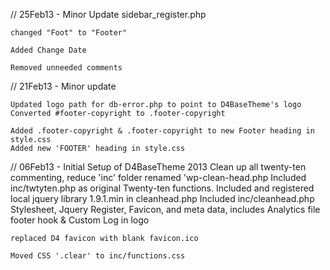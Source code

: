 // 25Feb13 - Minor Update
  sidebar_register.php

  	changed "Foot" to "Footer"

	Added Change Date

	Removed unneeded comments



// 21Feb13 - Minor update

	Updated logo path for db-error.php to point to D4BaseTheme's logo
	Converted #footer-copyright to .footer-copyright

	Added .footer-copyright & .footer-copyright to new Footer heading in style.css
	Added new 'FOOTER' heading in style.css



// 06Feb13 - Initial Setup of D4BaseTheme 2013
	Clean up all twenty-ten commenting, reduce 'inc' folder
	renamed 'wp-clean-head.php
	Included inc/twtyten.php as original Twenty-ten functions.
	Included and registered local jquery library 1.9.1.min in cleanhead.php
	Included inc/cleanhead.php
	Stylesheet, Jquery Register, Favicon, and meta data, includes Analytics file footer hook & Custom Log in logo

	replaced D4 favicon with blank favicon.ico

	Moved CSS '.clear' to inc/functions.css
 
